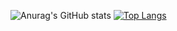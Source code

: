 ![Anurag's GitHub stats](https://github-readme-stats.vercel.app/api?username=limoest&show_icons=true&theme=cobalt2)
[![Top Langs](https://github-readme-stats.vercel.app/api/top-langs/?username=anuraghazra&layout=compact)](https://github.com/anuraghazra/github-readme-stats)
